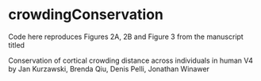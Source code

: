 # crowdingConservation

Code here reproduces Figures 2A, 2B and Figure 3 from the manuscript titled
 
Conservation of cortical crowding distance across individuals in human V4 
by Jan Kurzawski, Brenda Qiu, Denis Pelli, Jonathan Winawer
